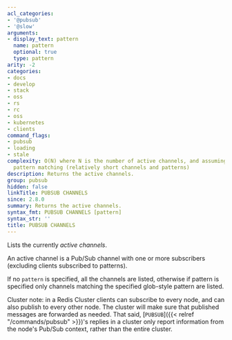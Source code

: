 ```yaml
---
acl_categories:
- '@pubsub'
- '@slow'
arguments:
- display_text: pattern
  name: pattern
  optional: true
  type: pattern
arity: -2
categories:
- docs
- develop
- stack
- oss
- rs
- rc
- oss
- kubernetes
- clients
command_flags:
- pubsub
- loading
- stale
complexity: O(N) where N is the number of active channels, and assuming constant time
  pattern matching (relatively short channels and patterns)
description: Returns the active channels.
group: pubsub
hidden: false
linkTitle: PUBSUB CHANNELS
since: 2.8.0
summary: Returns the active channels.
syntax_fmt: PUBSUB CHANNELS [pattern]
syntax_str: ''
title: PUBSUB CHANNELS
---
```

Lists the currently *active channels*.

An active channel is a Pub/Sub channel with one or more subscribers (excluding clients subscribed to patterns).

If no `pattern` is specified, all the channels are listed, otherwise if pattern is specified only channels matching the specified glob-style pattern are listed.

Cluster note: in a Redis Cluster clients can subscribe to every node, and can also publish to every other node. The cluster will make sure that published messages are forwarded as needed. That said, [`PUBSUB`]({{< relref "/commands/pubsub" >}})'s replies in a cluster only report information from the node's Pub/Sub context, rather than the entire cluster.
